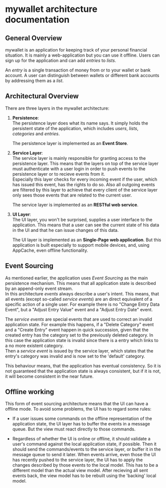 mywallet architecture documentation
===================================

General Overview
---------------------

mywallet is an application for keeping track of your personal financial
situation. It is mainly a web-application but you can use it offline.
Users can sign up for the application and can add *entries* to *lists*.

An *entry* is a single transaction of money from or to your wallet or bank
account. A user can distinguish between wallets or different bank accounts
by addressing them as a *list*.

Architectural Overview
-------------------------

There are three layers in the mywallet architecture:

1. **Persistence**:  
   The persistence layer does what its name says. It simply holds the
   persistent state of the application, which includes *users*, *lists*,
   *categories* and *entries*.
   
   The persistence layer is implemented as an **Event Store**.
   
2. **Service Layer**:  
   The service layer is mainly responsible for granting access to the
   persistence layer. This means that the layers on top of the service
   layer must authenticate with a user login in order to push events
   to the persistence layer or to recieve events from it.  
   Especially this layer checks for every incoming event if the user,
   which has issued this event, has the rights to do so. Also all outgoing
   events are filtered by this layer to achieve that every client of
   the service layer only sees those events that are related to the
   current user.
   
   The service layer is implemented as an **RESTful web service**.
   
3. **UI Layer**:  
   The UI layer, you won't be surprised, supplies a user interface to
   the application. This means that a user can see the current state
   of his data in the UI and that he can issue changes of this data.
   
   The UI layer is implemented as an **Single-Page web application**. But
   this application is built especially to support mobile devices, and,
   using AppCache, even offline functionality.
     
Event Sourcing
--------------------

As mentioned earlier, the application uses *Event Sourcing* as the
main persistence mechanism. This means that all application state
is described by an append-only event stream.  
In this architecture *events* always describe a user's intent.
This means, that all events (except so-called *service events*)
are an direct equivalent of a specific action of a single user.
For example there is no "Change Entry Data Event", but a "Adjust
Entry Value" event and a "Adjust Entry Date" event.

The *service events* are special events that are used to correct
an invalid application state. For example this happens, if a
"Delete Category" event and a "Create Entry" event happen in
quick succession, given that the created entry has the category
set to the previously deleted category. In this case the application
state is invalid since there is a entry which links to a no more
existent category.  
Then a *service event* is issued by the service layer, which
states that the entry's category was invalid and is now set to
the 'default' category.

This behaviour means, that the application has eventual consistency.
So it is not guaranteed that the application state is always
consistent, but if it is not, it will become consistent in the
near future.

Offline working
--------------------

This form of event sourcing architecture means that the UI can
have a offline mode. To avoid some problems, the UI has to
regard some rules:

* If a user issues some commands on the offline representation
  of the application state, the UI layer has to buffer the events
  in a message queue. But the view must react directly to those
  commands.
  
* Regardless of whether the UI is online or offline, it should
  validate a user's command against the local application state,
  if possible. Then it should send the commands/events to the
  service layer, or buffer it in the message queue to send it later.
  When events arrive, even those the UI has recently pushed to the service
  layer, the UI has to apply the changes described by those events
  to the local model. This has to be a different model than the
  actual view model. After recieving all sent events back, the
  view model has to be rebuilt using the 'backing' local model.
